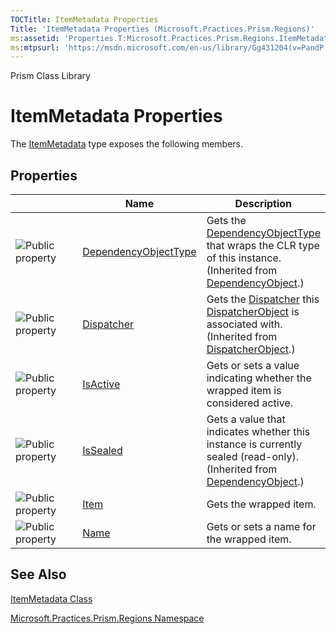 ```yaml
---
TOCTitle: ItemMetadata Properties
Title: 'ItemMetadata Properties (Microsoft.Practices.Prism.Regions)'
ms:assetid: 'Properties.T:Microsoft.Practices.Prism.Regions.ItemMetadata'
ms:mtpsurl: 'https://msdn.microsoft.com/en-us/library/Gg431204(v=PandP.50)'
---
```


Prism Class Library

ItemMetadata Properties
=======================

The [ItemMetadata](https://msdn.microsoft.com/t:microsoft.practices.prism.regions.itemmetadata) type exposes the following members.

Properties
----------

<span id="propertyTableToggle"></span>
<table>
<colgroup>
<col width="33%" />
<col width="33%" />
<col width="33%" />
</colgroup>
<thead>
<tr class="header">
<th> </th>
<th>Name</th>
<th>Description</th>
</tr>
</thead>
<tbody>
<tr class="odd">
<td><img src="https://msdn.microsoft.com/en-us/Gg431204.pubproperty(en-us,PandP.50).gif" title="Public property" /></td>
<td><a href="http://msdn2.microsoft.com/en-us/library/ms600674">DependencyObjectType</a></td>
<td><div class="summary">
Gets the <a href="http://msdn2.microsoft.com/en-us/library/ms589310">DependencyObjectType</a> that wraps the CLR type of this instance. 
</div>
(Inherited from <a href="http://msdn2.microsoft.com/en-us/library/ms589309">DependencyObject</a>.)</td>
</tr>
<tr class="even">
<td><img src="https://msdn.microsoft.com/en-us/Gg431204.pubproperty(en-us,PandP.50).gif" title="Public property" /></td>
<td><a href="http://msdn2.microsoft.com/en-us/library/ms605656">Dispatcher</a></td>
<td><div class="summary">
Gets the <a href="http://msdn2.microsoft.com/en-us/library/ms615907">Dispatcher</a> this <a href="http://msdn2.microsoft.com/en-us/library/ms615925">DispatcherObject</a> is associated with.
</div>
(Inherited from <a href="http://msdn2.microsoft.com/en-us/library/ms615925">DispatcherObject</a>.)</td>
</tr>
<tr class="odd">
<td><img src="https://msdn.microsoft.com/en-us/Gg431204.pubproperty(en-us,PandP.50).gif" title="Public property" /></td>
<td><a href="https://msdn.microsoft.com/p:microsoft.practices.prism.regions.itemmetadata.isactive">IsActive</a></td>
<td><div class="summary">
Gets or sets a value indicating whether the wrapped item is considered active.
</div></td>
</tr>
<tr class="even">
<td><img src="https://msdn.microsoft.com/en-us/Gg431204.pubproperty(en-us,PandP.50).gif" title="Public property" /></td>
<td><a href="http://msdn2.microsoft.com/en-us/library/ms600677">IsSealed</a></td>
<td><div class="summary">
Gets a value that indicates whether this instance is currently sealed (read-only).
</div>
(Inherited from <a href="http://msdn2.microsoft.com/en-us/library/ms589309">DependencyObject</a>.)</td>
</tr>
<tr class="odd">
<td><img src="https://msdn.microsoft.com/en-us/Gg431204.pubproperty(en-us,PandP.50).gif" title="Public property" /></td>
<td><a href="https://msdn.microsoft.com/p:microsoft.practices.prism.regions.itemmetadata.item">Item</a></td>
<td><div class="summary">
Gets the wrapped item.
</div></td>
</tr>
<tr class="even">
<td><img src="https://msdn.microsoft.com/en-us/Gg431204.pubproperty(en-us,PandP.50).gif" title="Public property" /></td>
<td><a href="https://msdn.microsoft.com/p:microsoft.practices.prism.regions.itemmetadata.name">Name</a></td>
<td><div class="summary">
Gets or sets a name for the wrapped item.
</div></td>
</tr>
</tbody>
</table>

See Also
--------

<span id="seeAlsoToggle"></span>
[ItemMetadata Class](https://msdn.microsoft.com/t:microsoft.practices.prism.regions.itemmetadata)

[Microsoft.Practices.Prism.Regions Namespace](https://msdn.microsoft.com/n:microsoft.practices.prism.regions)
